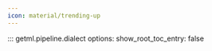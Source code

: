 ```yaml
---
icon: material/trending-up
---
```

::: getml.pipeline.dialect
    options:
      show_root_toc_entry: false